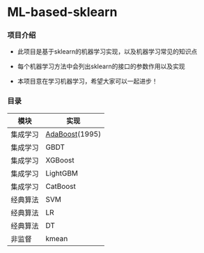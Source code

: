 # ML-based-sklearn
### **项目介绍**

- 此项目是基于sklearn的机器学习实现，以及机器学习常见的知识点

- 每个机器学习方法中会列出sklearn的接口的参数作用以及实现
- 本项目意在学习机器学习，希望大家可以一起进步！

### **目录**

| 模块     | 实现                                                         |
| -------- | ------------------------------------------------------------ |
| 集成学习 | [AdaBoost](https://github.com/huangxin4520/ML-sklearn/tree/master/ensembel/1.Adaboost)(1995) |
| 集成学习 | GBDT                                                         |
| 集成学习 | XGBoost                                                      |
| 集成学习 | LightGBM                                                     |
| 集成学习 | CatBoost                                                     |
| 经典算法 | SVM                                                          |
| 经典算法 | LR                                                           |
| 经典算法 | DT                                                           |
| 非监督   | kmean                                                        |
